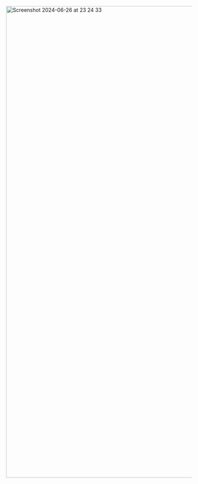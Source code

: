 <img width="1280" alt="Screenshot 2024-06-26 at 23 24 33" src="https://github.com/AlinFlorescu80/ReactTaskManager/assets/117597206/b2ea50b0-a637-4d66-8151-54dc587ce7c6">
